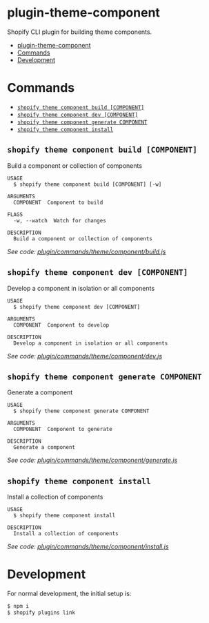 # plugin-theme-component

Shopify CLI plugin for building theme components.

<!-- toc -->
* [plugin-theme-component](#plugin-theme-component)
* [Commands](#commands)
* [Development](#development)
<!-- tocstop -->

# Commands

<!-- commands -->
* [`shopify theme component build [COMPONENT]`](#shopify-theme-component-build-component)
* [`shopify theme component dev [COMPONENT]`](#shopify-theme-component-dev-component)
* [`shopify theme component generate COMPONENT`](#shopify-theme-component-generate-component)
* [`shopify theme component install`](#shopify-theme-component-install)

## `shopify theme component build [COMPONENT]`

Build a component or collection of components

```
USAGE
  $ shopify theme component build [COMPONENT] [-w]

ARGUMENTS
  COMPONENT  Component to build

FLAGS
  -w, --watch  Watch for changes

DESCRIPTION
  Build a component or collection of components
```

_See code: [plugin/commands/theme/component/build.js](https://github.com/archetype-themes/plugin-theme-component/blob/v2.0.3/plugin/commands/theme/component/build.js)_

## `shopify theme component dev [COMPONENT]`

Develop a component in isolation or all components

```
USAGE
  $ shopify theme component dev [COMPONENT]

ARGUMENTS
  COMPONENT  Component to develop

DESCRIPTION
  Develop a component in isolation or all components
```

_See code: [plugin/commands/theme/component/dev.js](https://github.com/archetype-themes/plugin-theme-component/blob/v2.0.3/plugin/commands/theme/component/dev.js)_

## `shopify theme component generate COMPONENT`

Generate a component

```
USAGE
  $ shopify theme component generate COMPONENT

ARGUMENTS
  COMPONENT  Component to generate

DESCRIPTION
  Generate a component
```

_See code: [plugin/commands/theme/component/generate.js](https://github.com/archetype-themes/plugin-theme-component/blob/v2.0.3/plugin/commands/theme/component/generate.js)_

## `shopify theme component install`

Install a collection of components

```
USAGE
  $ shopify theme component install

DESCRIPTION
  Install a collection of components
```

_See code: [plugin/commands/theme/component/install.js](https://github.com/archetype-themes/plugin-theme-component/blob/v2.0.3/plugin/commands/theme/component/install.js)_
<!-- commandsstop -->

# Development

For normal development, the initial setup is:

```sh
$ npm i
$ shopify plugins link
```

